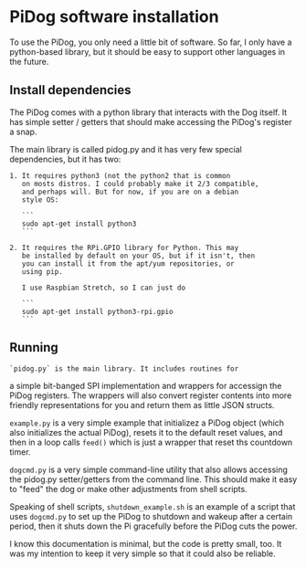 # PiDog software installation

To use the PiDog, you only need a little bit of software.
So far, I only have a python-based library, but it should
be easy to support other languages in the future.

## Install dependencies

The PiDog comes with a python library that interacts 
with the Dog itself. It has simple setter / getters that
should make accessing the PiDog's register a snap.

The main library is called pidog.py and it has very few
special dependencies, but it has two:

    1. It requires python3 (not the python2 that is common
       on mosts distros. I could probably make it 2/3 compatible,
       and perhaps will. But for now, if you are on a debian
       style OS:

       ```
       sudo apt-get install python3
       ```

    2. It requires the RPi.GPIO library for Python. This may
       be installed by default on your OS, but if it isn't, then
       you can install it from the apt/yum repositories, or 
       using pip. 

       I use Raspbian Stretch, so I can just do

       ```
       sudo apt-get install python3-rpi.gpio
       ```

## Running


    `pidog.py` is the main library. It includes routines for
a simple bit-banged SPI implementation and wrappers for 
accessign the PiDog registers. The wrappers will also convert
register contents into more friendly representations for you
and return them as little JSON structs.

   `example.py` is a very simple example that initializez
   a PiDog object (which also initializes the actual PiDog),
   resets it to the default reset values, and then in a loop
   calls `feed()` which is just a wrapper that reset ths
   countdown timer.

   `dogcmd.py` is a very simple command-line utility that 
   also allows accessing the pidog.py setter/getters from the 
   command line. This should make it easy to "feed" the dog
   or make other adjustments from shell scripts.
   

   Speaking of shell scripts, `shutdown_example.sh` is an
   example of a script that uses `dogcmd.py` to set up the 
   PiDog to shutdown and wakeup after a certain period, then
   it shuts down the Pi gracefully before the PiDog cuts the 
   power.

   I know this documentation is minimal, but the code is 
   pretty small, too. It was my intention to keep it very 
   simple so that it could also be reliable.

